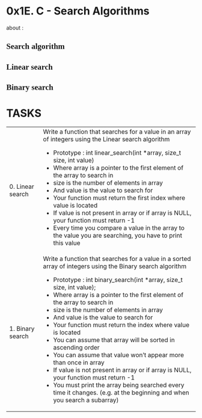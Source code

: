 <h1>0x1E. C - Search Algorithms</h1>
<p> about :</p>
<h2 style="font-family:Tahoma;">Search algorithm</h2>
<h2 style="font-family:Tahoma;">Linear search </h2>
<h2 style="font-family:Tahoma;"> Binary search </h2>
<h1>TASKS</h1>
<table>
<tr>
<td> 0. Linear search</td>
<td>Write a function that searches for a value in an array of integers using the Linear search algorithm

- Prototype : int linear_search(int *array, size_t size, int value)
- Where array is a pointer to the first element of the array to search in
- size is the number of elements in array
- And value is the value to search for
- Your function must return the first index where value is located
- If value is not present in array or if array is NULL, your function must return -1
- Every time you compare a value in the array to the value you are searching, you have to print this value</td>
</td>
</tr>
<tr>
<td>1. Binary search</td>
<td>Write a function that searches for a value in a sorted array of integers using the Binary search algorithm

- Prototype : int binary_search(int *array, size_t size, int value);
- Where array is a pointer to the first element of the array to search in
- size is the number of elements in array
- And value is the value to search for
- Your function must return the index where value is located
- You can assume that array will be sorted in ascending order
- You can assume that value won’t appear more than once in array
- If value is not present in array or if array is NULL, your function must return -1
- You must print the array being searched every time it changes. (e.g. at the beginning and when you search a subarray)</td>
</tr>
